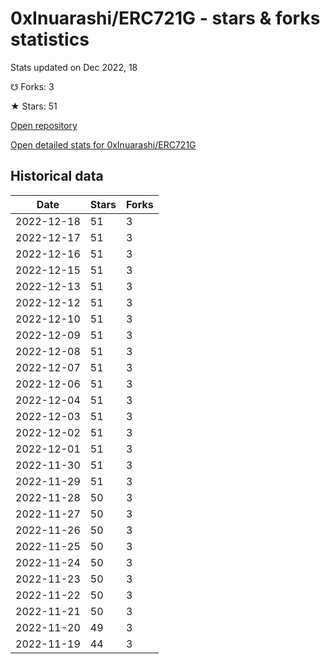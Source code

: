 # 0xInuarashi/ERC721G - stars & forks statistics

Stats updated on Dec 2022, 18

☋ Forks: 3

★ Stars: 51

[Open repository](https://github.com/0xInuarashi/ERC721G)

[Open detailed stats for 0xInuarashi/ERC721G](https://reviewgithub.com/rep/0xInuarashi/ERC721G)

## Historical data
| Date | Stars | Forks |
|------|-------|-------|
| 2022-12-18 | 51 | 3 | 
| 2022-12-17 | 51 | 3 | 
| 2022-12-16 | 51 | 3 | 
| 2022-12-15 | 51 | 3 | 
| 2022-12-13 | 51 | 3 | 
| 2022-12-12 | 51 | 3 | 
| 2022-12-10 | 51 | 3 | 
| 2022-12-09 | 51 | 3 | 
| 2022-12-08 | 51 | 3 | 
| 2022-12-07 | 51 | 3 | 
| 2022-12-06 | 51 | 3 | 
| 2022-12-04 | 51 | 3 | 
| 2022-12-03 | 51 | 3 | 
| 2022-12-02 | 51 | 3 | 
| 2022-12-01 | 51 | 3 | 
| 2022-11-30 | 51 | 3 | 
| 2022-11-29 | 51 | 3 | 
| 2022-11-28 | 50 | 3 | 
| 2022-11-27 | 50 | 3 | 
| 2022-11-26 | 50 | 3 | 
| 2022-11-25 | 50 | 3 | 
| 2022-11-24 | 50 | 3 | 
| 2022-11-23 | 50 | 3 | 
| 2022-11-22 | 50 | 3 | 
| 2022-11-21 | 50 | 3 | 
| 2022-11-20 | 49 | 3 | 
| 2022-11-19 | 44 | 3 | 


